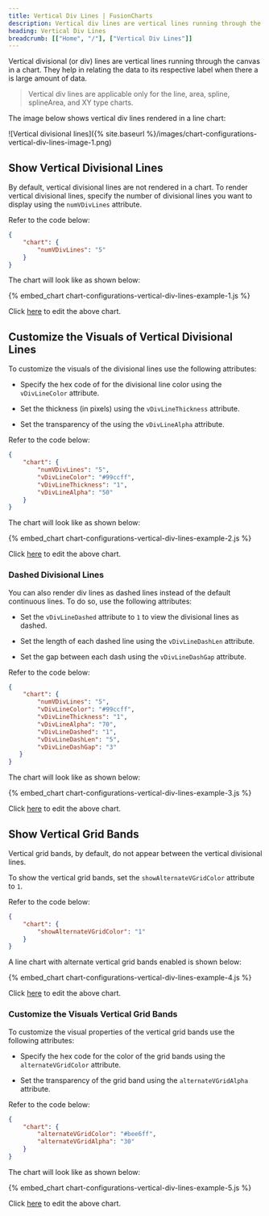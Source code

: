 ```yaml
---
title: Vertical Div Lines | FusionCharts
description: Vertical div lines are vertical lines running through the canvas in a chart. These lines help in relating the data to its respective label
heading: Vertical Div Lines
breadcrumb: [["Home", "/"], ["Vertical Div Lines"]]
---
```


Vertical divisional (or div) lines are vertical lines running through the canvas in a chart. They help in relating the data to its respective label when there a is large amount of data.

> Vertical div lines are applicable only for the line, area, spline, splineArea, and XY type charts.

The image below shows vertical div lines rendered in a line chart:

![Vertical divisional lines]({% site.baseurl %}/images/chart-configurations-vertical-div-lines-image-1.png)

## Show Vertical Divisional Lines

By default, vertical divisional lines are not rendered in a chart. To render vertical divisional lines, specify the number of divisional lines you want to display using the `numVDivLines` attribute. 

Refer to the code below:

```json
{
    "chart": {
        "numVDivLines": "5"
    }
}
```

The chart will look like as shown below:

{% embed_chart chart-configurations-vertical-div-lines-example-1.js %}

Click [here](http://jsfiddle.net/fusioncharts/43ayL5uf/ "@@open-newtab") to edit the above chart.

## Customize the Visuals of Vertical Divisional Lines 

To customize the visuals of the divisional lines use the following attributes:

* Specify the hex code of for the divisional line color using the `vDivLineColor` attribute.

* Set the thickness (in pixels) using the `vDivLineThickness` attribute.

* Set the transparency of the using the `vDivLineAlpha` attribute.

Refer to the code below:

```json
{
    "chart": {
        "numVDivLines": "5",
        "vDivLineColor": "#99ccff",
        "vDivLineThickness": "1",
        "vDivLineAlpha": "50"
    }
}
```

The chart will look like as shown below:

{% embed_chart chart-configurations-vertical-div-lines-example-2.js %}

Click [here](http://jsfiddle.net/fusioncharts/vq1jvvze/ "@@open-newtab") to edit the above chart.

### Dashed Divisional Lines

You can also render div lines as dashed lines instead of the default continuous lines. To do so, use the following attributes:

* Set the `vDivLineDashed` attribute to `1` to view the divisional lines as dashed.

* Set the length of each dashed line using the `vDivLineDashLen` attribute.

* Set the gap between each dash using the `vDivLineDashGap` attribute.

Refer to the code below:

```json
{
    "chart": {
        "numVDivLines": "5",
        "vDivLineColor": "#99ccff",
        "vDivLineThickness": "1",
        "vDivLineAlpha": "70",
        "vDivLineDashed": "1",
        "vDivLineDashLen": "5",
        "vDivLineDashGap": "3"
   }
}
```

The chart will look like as shown below:

{% embed_chart chart-configurations-vertical-div-lines-example-3.js %}

Click [here](http://jsfiddle.net/fusioncharts/4d4z0htq/ "@@open-newtab") to edit the above chart.

## Show Vertical Grid Bands

Vertical grid bands, by default, do not appear between the vertical divisional lines. 

To show the vertical grid bands, set the `showAlternateVGridColor` attribute to `1`. 

Refer to the code below:

```json
{
    "chart": {
        "showAlternateVGridColor": "1" 
    }
}
```
A line chart with alternate vertical grid bands enabled is shown below:

{% embed_chart chart-configurations-vertical-div-lines-example-4.js %}

Click [here](http://jsfiddle.net/fusioncharts/30wLwwmj/ "@@open-newtab") to edit the above chart.

### Customize the Visuals Vertical Grid Bands

To customize the visual properties of the vertical grid bands use the following attributes:

* Specify the hex code for the color of the grid bands using the `alternateVGridColor` attribute.

* Set the transparency of the grid band using the `alternateVGridAlpha` attribute.

Refer to the code below:

```json
{
    "chart": {
        "alternateVGridColor": "#bee6ff",
        "alternateVGridAlpha": "30"
    }
}    
```

The chart will look like as shown below:

{% embed_chart chart-configurations-vertical-div-lines-example-5.js %}

Click [here](http://jsfiddle.net/fusioncharts/be3ap4du/ "@@open-newtab") to edit the above chart.